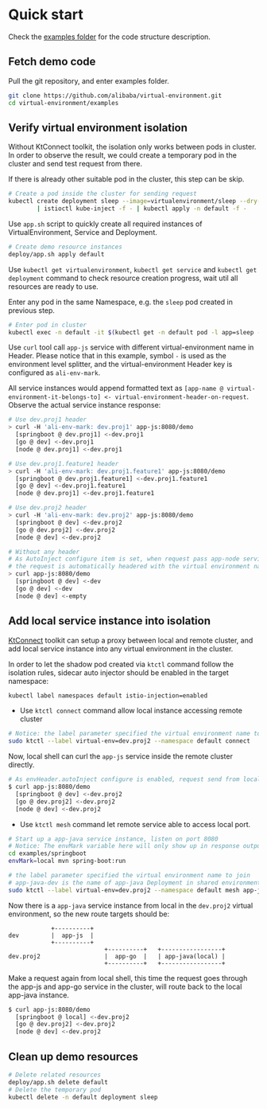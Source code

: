 # Quick start

Check the [examples folder](https://github.com/alibaba/virtual-environment/tree/master/examples) for the code structure description.

## Fetch demo code

Pull the git repository, and enter examples folder.

```bash
git clone https://github.com/alibaba/virtual-environment.git
cd virtual-environment/examples
```

## Verify virtual environment isolation

Without KtConnect toolkit, the isolation only works between pods in cluster. In order to observe the result, we could create a temporary pod in the cluster and send test request from there.

If there is already other suitable pod in the cluster, this step can be skip.

```bash
# Create a pod inside the cluster for sending request
kubectl create deployment sleep --image=virtualenvironment/sleep --dry-run -o yaml \
        | istioctl kube-inject -f - | kubectl apply -n default -f -
```

Use `app.sh` script to quickly create all required instances of VirtualEnvironment, Service and Deployment.

```bash
# Create demo resource instances
deploy/app.sh apply default
```

Use `kubectl get virtualenvironment`, `kubectl get service` and `kubectl get deployment` command to check resource creation progress, wait util all resources are ready to use.

Enter any pod in the same Namespace, e.g. the `sleep` pod created in previous step.

```bash
# Enter pod in cluster
kubectl exec -n default -it $(kubectl get -n default pod -l app=sleep -o jsonpath='{.items[0].metadata.name}') /bin/sh
```

Use `curl` tool call `app-js` service with different virtual-environment name in Header. Please notice that in this example, symbol `-` is used as the environment level splitter, and the virtual-environment Header key is configured as `ali-env-mark`.

All service instances would append formatted text as `[app-name @ virtual-environment-it-belongs-to] <- virtual-environment-header-on-request`. Observe the actual service instance response:

```bash
# Use dev.proj1 header
> curl -H 'ali-env-mark: dev.proj1' app-js:8080/demo
  [springboot @ dev.proj1] <-dev.proj1
  [go @ dev] <-dev.proj1
  [node @ dev.proj1] <-dev.proj1

# Use dev.proj1.feature1 header
> curl -H 'ali-env-mark: dev.proj1.feature1' app-js:8080/demo
  [springboot @ dev.proj1.feature1] <-dev.proj1.feature1
  [go @ dev] <-dev.proj1.feature1
  [node @ dev.proj1] <-dev.proj1.feature1

# Use dev.proj2 header
> curl -H 'ali-env-mark: dev.proj2' app-js:8080/demo
  [springboot @ dev] <-dev.proj2
  [go @ dev.proj2] <-dev.proj2
  [node @ dev] <-dev.proj2

# Without any header
# As AutoInject configure item is set, when request pass app-node service,
# the request is automatically headered with the virtual environment name where the Pod is located.
> curl app-js:8080/demo
  [springboot @ dev] <-dev
  [go @ dev] <-dev
  [node @ dev] <-empty
```

## Add local service instance into isolation

[KtConnect](https://github.com/alibaba/kt-connect) toolkit can setup a proxy between local and remote cluster, and add local service instance into any virtual environment in the cluster.

In order to let the shadow pod created via `ktctl` command follow the isolation rules, sidecar auto injector should be enabled in the target namespace:

```bash
kubectl label namespaces default istio-injection=enabled
```

- Use `ktctl connect` command allow local instance accessing remote cluster

```bash
# Notice: the label parameter specified the virtual environment name to join
sudo ktctl --label virtual-env=dev.proj2 --namespace default connect
```

Now, local shell can curl the `app-js` service inside the remote cluster directly.

```bash
# As envHeader.autoInject configure is enabled, request send from local is appended virtual environment header automatically
$ curl app-js:8080/demo
  [springboot @ dev] <-dev.proj2
  [go @ dev.proj2] <-dev.proj2
  [node @ dev] <-dev.proj2
```

- Use `ktctl mesh` command let remote service able to access local port.

```bash
# Start up a app-java service instance, listen on port 8080
# Notice: The envMark variable here will only show up in response output, and has nothing to do with actual routing control
cd examples/springboot
envMark=local mvn spring-boot:run

# the label parameter specified the virtual environment name to join
# app-java-dev is the name of app-java Deployment in shared environment
sudo ktctl --label virtual-env=dev.proj2 --namespace default mesh app-java-dev --expose 8080
```

Now there is a `app-java` service instance from local in the `dev.proj2` virtual environment, so the new route targets should be:


```
            +----------+
dev         |  app-js  |
            +----------+
                           +----------+   +-----------------+
dev.proj2                  |  app-go  |   | app-java(local) |
                           +----------+   +-----------------+
```

Make a request again from local shell, this time the request goes through the app-js and app-go service in the cluster, will route back to the local app-java instance.

```bash
$ curl app-js:8080/demo
  [springboot @ local] <-dev.proj2
  [go @ dev.proj2] <-dev.proj2
  [node @ dev] <-dev.proj2
```

## Clean up demo resources

```bash
# Delete related resources
deploy/app.sh delete default
# Delete the temporary pod
kubectl delete -n default deployment sleep
```
